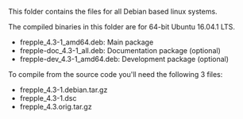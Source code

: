 
This folder contains the files for all Debian based linux systems.

The compiled binaries in this folder are for 64-bit Ubuntu 16.04.1 LTS.

* frepple_4.3-1_amd64.deb: Main package
* frepple-doc_4.3-1_all.deb: Documentation package (optional)
* frepple-dev_4.3-1_amd64.deb: Development package (optional)

To compile from the source code you'll need the following 3 files:

* frepple_4.3-1.debian.tar.gz
* frepple_4.3-1.dsc
* frepple_4.3.orig.tar.gz